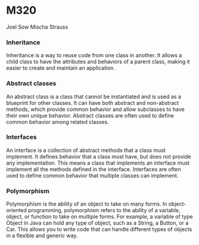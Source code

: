 # M320
Joel Sow Mischa Strauss 

### Inheritance

Inheritance is a way to reuse code from one class in another. 
It allows a child class to have the attributes and behaviors of a parent class, making it easier to create and maintain an application.

### Abstract classes
An abstract class is a class that cannot be instantiated and is used as a blueprint for other classes. 
It can have both abstract and non-abstract methods, which provide common behavior and allow subclasses to have their own unique behavior. 
Abstract classes are often used to define common behavior among related classes.

### Interfaces
An interface is a collection of abstract methods that a class must implement. 
It defines behavior that a class must have, but does not provide any implementation. 
This means a class that implements an interface must implement all the methods defined in the interface. 
Interfaces are often used to define common behavior that multiple classes can implement.

### Polymorphism
Polymorphism is the ability of an object to take on many forms. 
In object-oriented programming, polymorphism refers to the ability of a variable, object, or function to take on multiple forms. 
For example, a variable of type Object in Java can hold any type of object, such as a String, a Button, or a Car. 
This allows you to write code that can handle different types of objects in a flexible and generic way.
